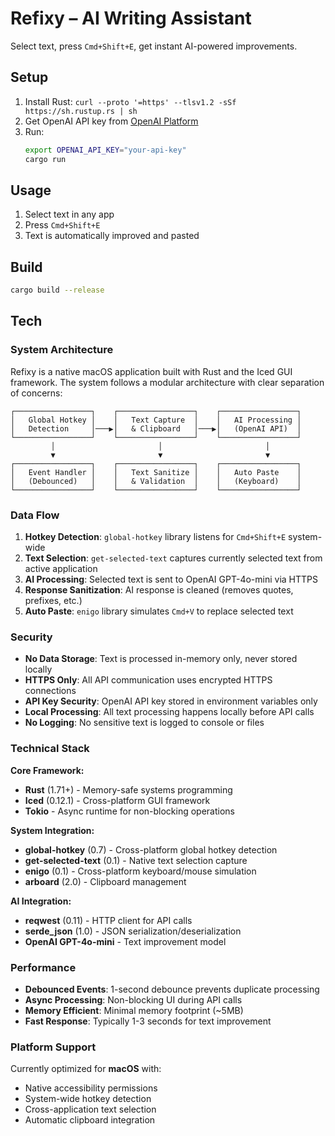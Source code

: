 # Refixy – AI Writing Assistant

Select text, press `Cmd+Shift+E`, get instant AI-powered improvements.

## Setup

1. Install Rust: `curl --proto '=https' --tlsv1.2 -sSf https://sh.rustup.rs | sh`
2. Get OpenAI API key from [OpenAI Platform](https://platform.openai.com/)
3. Run:
   ```bash
   export OPENAI_API_KEY="your-api-key"
   cargo run
   ```

## Usage

1. Select text in any app
2. Press `Cmd+Shift+E`
3. Text is automatically improved and pasted

## Build

```bash
cargo build --release
```

## Tech

### System Architecture

Refixy is a native macOS application built with Rust and the Iced GUI framework. The system follows a modular architecture with clear separation of concerns:

```
┌─────────────────┐    ┌─────────────────┐    ┌─────────────────┐
│   Global Hotkey │    │   Text Capture  │    │   AI Processing │
│   Detection     │───▶│   & Clipboard   │───▶│   (OpenAI API)  │
└─────────────────┘    └─────────────────┘    └─────────────────┘
         │                       │                       │
         ▼                       ▼                       ▼
┌─────────────────┐    ┌─────────────────┐    ┌─────────────────┐
│   Event Handler │    │   Text Sanitize │    │   Auto Paste    │
│   (Debounced)   │    │   & Validation  │    │   (Keyboard)    │
└─────────────────┘    └─────────────────┘    └─────────────────┘
```

### Data Flow

1. **Hotkey Detection**: `global-hotkey` library listens for `Cmd+Shift+E` system-wide
2. **Text Selection**: `get-selected-text` captures currently selected text from active application
3. **AI Processing**: Selected text is sent to OpenAI GPT-4o-mini via HTTPS
4. **Response Sanitization**: AI response is cleaned (removes quotes, prefixes, etc.)
5. **Auto Paste**: `enigo` library simulates `Cmd+V` to replace selected text

### Security

- **No Data Storage**: Text is processed in-memory only, never stored locally
- **HTTPS Only**: All API communication uses encrypted HTTPS connections
- **API Key Security**: OpenAI API key stored in environment variables only
- **Local Processing**: All text processing happens locally before API calls
- **No Logging**: No sensitive text is logged to console or files

### Technical Stack

**Core Framework:**
- **Rust** (1.71+) - Memory-safe systems programming
- **Iced** (0.12.1) - Cross-platform GUI framework
- **Tokio** - Async runtime for non-blocking operations

**System Integration:**
- **global-hotkey** (0.7) - Cross-platform global hotkey detection
- **get-selected-text** (0.1) - Native text selection capture
- **enigo** (0.1) - Cross-platform keyboard/mouse simulation
- **arboard** (2.0) - Clipboard management

**AI Integration:**
- **reqwest** (0.11) - HTTP client for API calls
- **serde_json** (1.0) - JSON serialization/deserialization
- **OpenAI GPT-4o-mini** - Text improvement model

### Performance

- **Debounced Events**: 1-second debounce prevents duplicate processing
- **Async Processing**: Non-blocking UI during API calls
- **Memory Efficient**: Minimal memory footprint (~5MB)
- **Fast Response**: Typically 1-3 seconds for text improvement

### Platform Support

Currently optimized for **macOS** with:
- Native accessibility permissions
- System-wide hotkey detection
- Cross-application text selection
- Automatic clipboard integration
